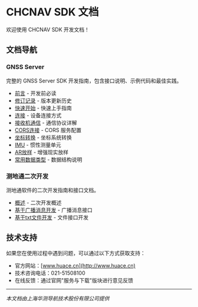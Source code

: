 # CHCNAV SDK 文档

欢迎使用 CHCNAV SDK 开发文档！

## 文档导航

### GNSS Server
完整的 GNSS Server SDK 开发指南，包含接口说明、示例代码和最佳实践。

- [前言](gnssserver/前言.md) - 开发前必读
- [修订记录](gnssserver/修订.md) - 版本更新历史
- [快速开始](gnssserver/快速开始.md) - 快速上手指南
- [连接](gnssserver/连接.md) - 设备连接方式
- [接收机通信](gnssserver/接收机通信.md) - 通信协议详解
- [CORS连接](gnssserver/CORS连接.md) - CORS 服务配置
- [坐标转换](gnssserver/坐标转换.md) - 坐标系统转换
- [IMU](gnssserver/IMU.md) - 惯性测量单元
- [AR放样](gnssserver/AR放样.md) - 增强现实放样
- [常用数据类型](gnssserver/常用数据类型.md) - 数据结构说明

### 测地通二次开发
测地通软件的二次开发指南和接口文档。

- [概述](测地通二次开发/测地通二次开发.md) - 二次开发概述
- [基于广播消息开发](测地通二次开发/基于广播消息开发.md) - 广播消息接口
- [基于txt文件开发](测地通二次开发/基于txt文件开发.md) - 文件接口开发

## 技术支持

如果您在使用过程中遇到问题，可以通过以下方式获取支持：

- 官方网站：[www.huace.cn](http://www.huace.cn)
- 技术咨询电话：021-51508100
- 在线反馈：通过官网"服务与下载"版块进行意见反馈

---

*本文档由上海华测导航技术股份有限公司提供*
